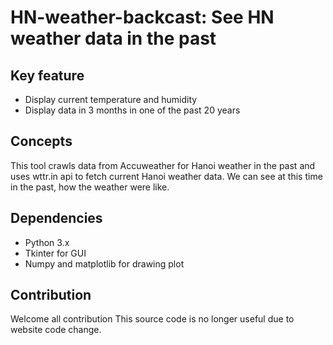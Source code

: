 # HN-weather-backcast: See HN weather data in the past
## Key feature
- Display current temperature and humidity
- Display data in 3 months in one of the past 20 years
## Concepts
This tool crawls data from Accuweather for Hanoi weather in the past and uses wttr.in api to fetch current Hanoi weather data. We can see at this time in the past, how the weather were like. 
## Dependencies
- Python 3.x
- Tkinter for GUI
- Numpy and matplotlib for drawing plot
## Contribution
Welcome all contribution
This source code is no longer useful due to website code change.
